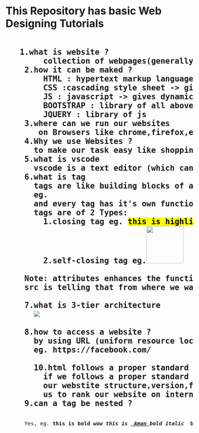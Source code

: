 # This Repository has basic Web Designing Tutorials
<pre><h2>   1.what is website ?
        collection of webpages(generally maked by html)
    2.how it can be maked ?
        HTML : hypertext markup language -> gives structure of website 
        CSS :cascading style sheet -> gives styling to our site
        JS : javascript -> gives dynamicness to our website 
        BOOTSTRAP : library of all above 3 
        JQUERY : library of js 
    3.where can we run our websites 
       on Browsers like chrome,firefox,edge and etc.
    4.Why we use Websites ?
      to make our task easy like shopping,form filling and etc.
    5.what is vscode 
      vscode is a text editor (which can save,edit,delete our text)
    6.what is tag
      tags are like building blocks of a webpage (just like brick in house)
      eg. <tagname attribute="value"></tagname>
      and every tag has it's own functionality eg. <b>means bold</b>,<u>means underline</u> etc.
      tags are of 2 Types:
        1.closing tag eg. <mark>this is highlighted text</mark>
        2.self-closing tag eg.<img src="" width="100px" height="100px"/>
    
    Note: attributes enhances the functionality of a Tag eg in img tag above
    src is telling that from where we want to get or load the image
    
    7.what is 3-tier architecture
      <img src="three-tier.png">
    
    8.how to access a website ?
      by using URL (uniform resource locator) we get access a webpage or website.
      eg. https://facebook.com/
    
      10.html follows a proper standard to make a website Why we follow that ?
        if we follows a proper standard then our Browsers undarstands 
        our webstite structure,version,format and content easily which helps 
        us to rank our website on internet to be on Top    
    9.can a tag be nested ?</h2>
      Yes, eg. <b>this is bold<i> wow this is <u> Aman </u>bold italic </i> bold again </b>
</pre>